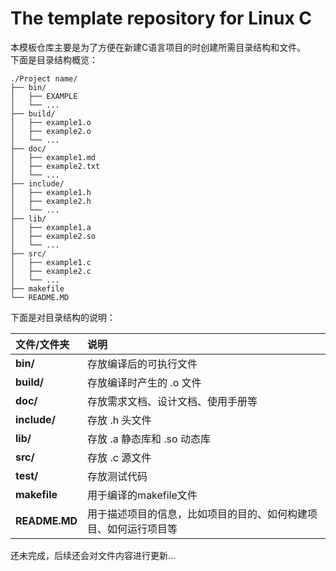 # The template repository for Linux C

本模板仓库主要是为了方便在新建C语言项目的时创建所需目录结构和文件。  
下面是目录结构概览：

    ./Project name/
    ├── bin/
    │   ├── EXAMPLE
    │   └── ...
    ├── build/
    │   ├── example1.o
    │   ├── example2.o
    │   └── ...
    ├── doc/
    │   ├── example1.md
    │   ├── example2.txt
    │   └── ...
    ├── include/
    │   ├── example1.h
    │   ├── example2.h
    │   └── ...
    ├── lib/
    │   ├── example1.a
    │   ├── example2.so
    │   └── ...
    ├── src/
    │   ├── example1.c
    │   ├── example2.c
    │   └── ...
    ├── makefile
    └── README.MD

下面是对目录结构的说明：  

| 文件/文件夹 | 说明 |
| :-----| :---- | 
| **bin/** | 存放编译后的可执行文件 | 
| **build/** | 存放编译时产生的 .o 文件 | 
| **doc/** | 存放需求文档、设计文档、使用手册等 | 
| **include/** | 存放 .h 头文件 | 
| **lib/** | 存放 .a 静态库和 .so 动态库 | 
| **src/** | 存放 .c 源文件 | 
| **test/** | 存放测试代码 | 
| **makefile** | 用于编译的makefile文件 | 
| **README.MD** | 用于描述项目的信息，比如项目的目的、如何构建项目、如何运行项目等 | 

还未完成，后续还会对文件内容进行更新...
